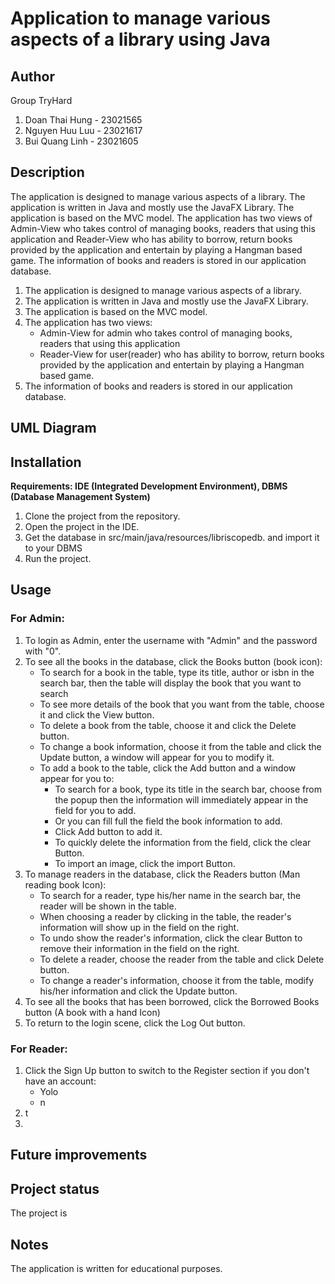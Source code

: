 # Application to manage various aspects of a library using Java

## Author
Group TryHard
1. Doan Thai Hung - 23021565
2. Nguyen Huu Luu - 23021617
3. Bui Quang Linh - 23021605

## Description
The application is designed to manage various aspects of a library. The application is written in Java and mostly use 
the JavaFX Library. The application is based on the MVC model. The application has two views of Admin-View who takes 
control of managing books, readers that using this application and Reader-View who has ability to borrow, return books 
provided by the application and entertain by playing a Hangman based game. The information of books and readers is 
stored in our application database.
1. The application is designed to manage various aspects of a library.
2. The application is written in Java and mostly use the JavaFX Library.
3. The application is based on the MVC model.
4. The application has two views:
   + Admin-View for admin who takes control of managing books, readers that using this application
   + Reader-View for user(reader) who has ability to borrow, return books provided by the application
   and entertain by playing a Hangman based game.
5. The information of books and readers is stored in our application database.

## UML Diagram

## Installation
__Requirements: IDE (Integrated Development Environment), DBMS (Database Management System)__
1. Clone the project from the repository.
2. Open the project in the IDE.
3. Get the database in src/main/java/resources/libriscopedb. and import it to your DBMS
4. Run the project.

## Usage
### For Admin:
1. To login as Admin, enter the username with "Admin" and the password with "0".
2. To see all the books in the database, click the Books button (book icon):
    + To search for a book in the table, type its title, author or isbn in the search bar, then the table will display 
    the book that you want to search 
    + To see more details of the book that you want from the table, choose it and click the View button.
    + To delete a book from the table, choose it and click the Delete button.
    + To change a book information, choose it from the table and click the Update button, a window will appear for you
    to modify it.
    + To add a book to the table, click the Add button and a window appear for you to:
      - To search for a book, type its title in the search bar, choose from the popup then the ìnformation will 
      immediately appear in the field for you to add.
      - Or you can fill full the field the book information to add.
      - Click Add button to add it.
      - To quickly delete the information from the field, click the clear Button.
      - To import an image, click the import Button.
3. To manage readers in the database, click the Readers button (Man reading book Icon):
    + To search for a reader, type his/her name in the search bar, the reader will be shown in the table.
    + When choosing a reader by clicking in the table, the reader's information will show up in the field on the right.
    + To undo show the reader's information, click the clear Button to remove their information in the field on the 
    right.
    + To delete a reader, choose the reader from the table and click Delete button.
    + To change a reader's information, choose it from the table, modify his/her information and click the Update button.
4. To see all the books that has been borrowed, click the Borrowed Books button (A book with a hand Icon)
5. To return to the login scene, click the Log Out button.
### For Reader:
1. Click the Sign Up button to switch to the Register section if you don't have an account:
    + Yolo
    + n
2. t
3. 
## Future improvements

## Project status
The project is 

## Notes
The application is written for educational purposes.